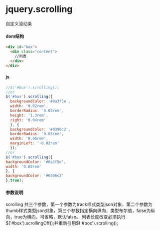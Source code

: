# jquery.scrolling
自定义滚动条
#### dom结构
````html
<div id="box">
  <div class="content">
    //列表
  </div>
</div>
````
#### js
````javascript
//$('#box').scrolling();
//or
$('#box').scrolling({ 
  backgroundColor: '#0a3f5e', 
  width: '0.02rem', 
  borderRadius: '0.03rem', 
  height: '1.3rem', 
  right: '0.04rem'
  }, { 
  backgroundColor: '#0396c2', 
  borderRadius: '0.03rem', 
  width: '0.06rem', 
  marginLeft: '-0.02rem' 
  });
//or
$('#box').scrolling({ 
backgroundColor: '#0a3f5e', 
width: '0.02rem'
}, { 
backgroundColor: '#0396c2'
},true);
````
#### 参数说明
scrolling 共三个参数，第一个参数为track样式类型json对象，第二个参数为thumb样式类型json对象，第三个参数指定横向纵向，类型布尔值，false为纵向，true为横向，可省略，默认false。
列表长度改变必须执行$('#box').scrollingOff();并重新引用$('#box').scrolling();
